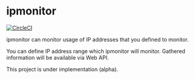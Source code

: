 # ipmonitor

[![CircleCI](https://circleci.com/gh/mas9612/ipmonitor.svg?style=svg)](https://circleci.com/gh/mas9612/ipmonitor)

ipmonitor can monitor usage of IP addresses that you defined to monitor.

You can define IP address range which ipmonitor will monitor.
Gathered information will be available via Web API.

This project is under implementation (alpha).
